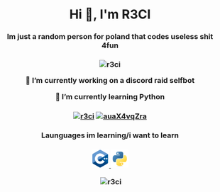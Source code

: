 <h1 align="center">Hi 👋, I'm R3CI</h1>
<h3 align="center">Im just a random person for poland that codes useless shit 4fun</h3>

<h3 align="center"> <img src="https://komarev.com/ghpvc/?username=r3ci&label=Profile%20views&color=0e75b6&style=flat" alt="r3ci" /> </p>

 🔭 I’m currently working on **a discord raid selfbot**

 🌱 I’m currently learning **Python**


<h3 align="center">
<a href="https://www.youtube.com/c/r3ci" target="blank"><img align="center" src="https://raw.githubusercontent.com/rahuldkjain/github-profile-readme-generator/master/src/images/icons/Social/youtube.svg" alt="r3ci" height="30" width="40" /></a>
<a href="https://discord.gg/auaX4vqZra" target="blank"><img align="center" src="https://raw.githubusercontent.com/rahuldkjain/github-profile-readme-generator/master/src/images/icons/Social/discord.svg" alt="auaX4vqZra" height="30" width="40" /></a>
</p>

<h3 align="center">Launguages im learning/i want to learn</h3>
<h3 align="center"> <a href="https://www.w3schools.com/cpp/" target="_blank" rel="noreferrer"> <img src="https://raw.githubusercontent.com/devicons/devicon/master/icons/cplusplus/cplusplus-original.svg" alt="cplusplus" width="40" height="40"/> </a> <a href="https://www.python.org" target="_blank" rel="noreferrer"> <img src="https://raw.githubusercontent.com/devicons/devicon/master/icons/python/python-original.svg" alt="python" width="40" height="40"/> </a> </p>

<p>&nbsp;<img align="center" src="https://github-readme-stats.vercel.app/api?username=r3ci&show_icons=true&locale=en" alt="r3ci" /></p>
